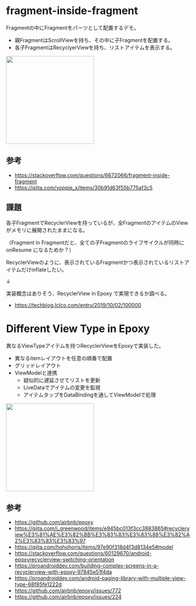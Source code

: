 # fragment-inside-fragment

Fragmentの中にFragmentをパーツとして配置するデモ。

- 親FragmentはScrollViewを持ち、その中に子Fragmentを配置する。
- 各子FragmentはRecyclyerViewを持ち、リストアイテムを表示する。

<image src="https://user-images.githubusercontent.com/69252773/117393392-0361d900-af2f-11eb-8cd2-40c7ce924096.png" width="240px">

## 参考
- https://stackoverflow.com/questions/6672066/fragment-inside-fragment
- https://qiita.com/yoppie_x/items/30b91d63f55b775af3c5


## 課題

各子FragmentでRecyclerViewを持っているが、全FragmentのアイテムのViewがメモリに展開されたままになる。

（Fragment in Fragmentだと、全ての子Fragmentのライフサイクルが同時に onResume になるためか？）

RecyclerViewのように、表示されているFragmentかつ表示されているリストアイテムだけinflateしたい。

↓

実装概念はありそう、RecyclerView in Epoxy で実現できるか調べる。

- https://techblog.lclco.com/entry/2019/10/02/100000


# Different View Type in Epoxy

異なるViewTypeアイテムを持つRecyclerViewをEpoxyで実装した。

- 異なるitemレイアウトを任意の順番で配置
- グリッドレイアウト
- ViewModelと連携
  - 疑似的に遅延させてリストを更新
  - LiveDataでアイテムの変更を監視
  - アイテムタップをDataBindingを通してViewModelで処理

<image src="https://user-images.githubusercontent.com/69252773/118109975-cf9a1e00-b41c-11eb-8723-9386b752154b.png" width="240px">


## 参考
- https://github.com/airbnb/epoxy
- https://qiita.com/i_greenwood/items/e945bc013f3cc3883865#recyclerview%E3%81%AE%E3%82%BB%E3%83%83%E3%83%88%E3%82%A2%E3%83%83%E3%83%97
- https://qiita.com/hohohoris/items/97e90f318d4f3d8134e5#model
- https://stackoverflow.com/questions/60129670/android-epoxyrecyclerview-switching-orientation
- https://proandroiddev.com/building-complex-screens-in-a-recyclerview-with-epoxy-97845e51f4da
- https://proandroiddev.com/android-paging-library-with-multiple-view-type-68f85fe1222d
- https://github.com/airbnb/epoxy/issues/772
- https://github.com/airbnb/epoxy/issues/224
